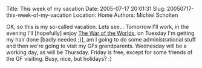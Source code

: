 Title: This week of my vacation
Date: 2005-07-17 20:01:31
Slug: 20050717-this-week-of-my-vacation
Location: Home
Authors: Michiel Scholten

<p>OK, so this is my so-called vacation. Lets see... Tomorrow I'll work, in the evening I'll [hopefully] enjoy <a href="http://www.imdb.com/title/tt0407304/">The War of the Worlds</a>, on Tuesday I'm getting my hair done [badly needed ;)], am I going to do some administrational stuff and then we're going to visit my GFs grandparents. Wednesday will be a working day, as will be Thursday. Friday is free, except for some friends of the GF visiting. Busy, nice, but holidays? :)</p>